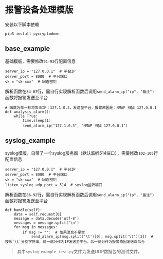 # 报警设备处理模版

安装以下脚本依赖

```
pip3 install pycryptodome
```

## base_example

基础模版，需要修改`91-93`行配置信息

```
server_ip = "127.0.0.1"  # 平台IP
server_port = 8080  # 平台端口
sk = "sk-xxx"  # 回连密钥
```

解析函数在`84-87`行，需自行实现解析函数后调用`send_alarm_ip("ip", "备注")`函数将报警发送至平台

```
# 函数为每一秒将攻击IP：127.1.0.3，发送至平台，报警原因是：NMAP 扫描 127.0.0.1
def analysis_alarm():
    while True:
        time.sleep(1)
        send_alarm_ip("127.1.0.3", "NMAP 扫描 127.0.0.1")
```

## syslog_example

syslog模版，自带了一个syslog服务器（默认监听514端口），需要修改`102-105`行配置信息

```
server_ip = "127.0.0.1"  # 平台IP
server_port = 8080  # 平台端口
sk = "sk-xxx"  # 回连密钥
listen_syslog_udp_port = 514  # syslog监听端口
```

解析函数在`86-92`行，需自行实现解析函数后调用`send_alarm_ip("ip", "备注")`函数将报警发送至平台
```
def handle(self):
    data = self.request[0]
    message = data.decode('utf-8')
    messages = message.split('\n')
    for msg in messages:
        if msg != "":  # 如果消息不是空
            send_alarm_ip(msg.split('\t')[0], msg.split('\t')[1])  # 按照`\t`分割字符串，前一部分作为IP发送至平台，后一部分作为报警原因发送自后台
```

> 其中`syslog_example_test.py`文件为发送UDP数据包的测试文件。
